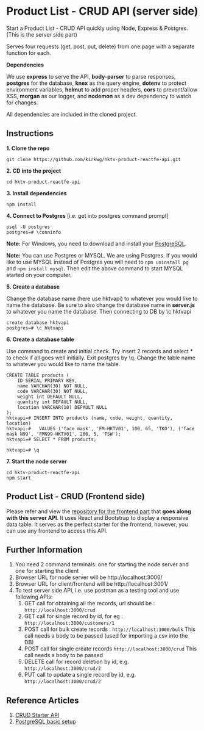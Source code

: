 # Product List - CRUD API (server side)

Start a Product List - CRUD API quickly using Node, Express & Postgres. (This is the server side part)

Serves four requests (get, post, put, delete) from one page with a separate function for each.



**Dependencies**

We use **express** to serve the API, **body-parser** to parse responses, **postgres** for the database, **knex** as the query engine, **dotenv** to protect environment variables, **helmut** to add proper headers, **cors** to prevent/allow XSS, **morgan** as our logger, and **nodemon** as a dev dependency to watch for changes.

All dependencies are included in the cloned project.

## Instructions

**1. Clone the repo**

```
git clone https://github.com/kirkwg/hktv-product-reactfe-api.git
```

**2. CD into the project**

```
cd hktv-product-reactfe-api
```

**3. Install dependencies**

```
npm install
```

**4. Connect to Postgres** [i.e. get into postgres command prompt]

```
psql -U postgres 
postgres=# \conninfo

```

**Note:** For Windows, you need to download and install your [PostgreSQL](https://www.postgresql.org/download/windows/).

**Note:** You can use Postgres or MYSQL. We are using Postgres. If you would like to use MYSQL instead of Postgres you will need to `npm uninstall pg` and `npm install mysql`. Then edit the above command to start MYSQL started on your computer.

**5. Create a database**

Change the database name (here use hktvapi) to whatever you would like to name the database. Be sure to also change the database name in **server.js** to whatever you name the database. Then connecting to DB by \c hktvapi

```
create database hktvapi
postgres=# \c hktvapi
```

**6. Create a database table**

Use command to create and initial check. Try insert 2 records and select * to check if all goes well initially. Exit postgres by \q. Change the table name to whatever you would like to name the table.

```
CREATE TABLE products (
	ID SERIAL PRIMARY KEY,
	name VARCHAR(30) NOT NULL,
	code VARCHAR(30) NOT NULL,
	weight int DEFAULT NULL,
	quantity int DEFAULT NULL,
	location VARCHAR(10) DEFAULT NULL
);
hktvapi=# INSERT INTO products (name, code, weight, quantity, location)
hktvapi-#   VALUES ('face mask', 'FM-HKTV01', 100, 65, 'TKO'), ('face mask N99', 'FMN99-HKTV01', 200, 5, 'TSW');
hktvapi=# SELECT * FROM products;

hktvapi=# \q
```

**7. Start the node server**

```
cd hktv-product-reactfe-api
npm start
```



## Product List - CRUD (Frontend side)

Please refer and view the [repository for the frontend part](https://github.com/kirkwg/hktv-product-reactfe) that **goes along with this server API**. It uses React and Bootstrap to display a responsive data table. It serves as the perfect starter for the frontend, however, you can use any frontend to access this API.

## Further Information
1. You need 2 command terminals: one for starting the node server and one for starting the client
2. Browser URL for node server will be http://localhost:3000/
3. Browser URL for client/frontend will be http://localhost:3001/
4. To test server side API, i.e. use postman as a testing tool and use following APIs:
   1. GET call for obtaining all the records, url should be : `http://localhost:3000/crud`
   2. GET call for single record by id, for eg : `http://localhost:3000/customers/1`
   3. POST call for bulk create records : `http://localhost:3000/bulk` This call needs a body to be passed (used for importing a csv into the DB)
   4. POST call for single create records `http://localhost:3000/crud` This call needs a body to be passed
   5. DELETE call for record deletion by id, e.g. `http://localhost:3000/crud/2`
   6. PUT call to update a single record by id, e.g. `http://localhost:3000/crud/2`

## Reference Articles
1. [CRUD Starter API](https://medium.com/@olinations/build-a-crud-template-using-react-bootstrap-express-postgres-9f84cc444438?source=friends_link&sk=51028bf98ff92bc659d3edbb539a82bb)
2. [PostgreSQL basic setup](https://blog.logrocket.com/setting-up-a-restful-api-with-node-js-and-postgresql-d96d6fc892d8/)